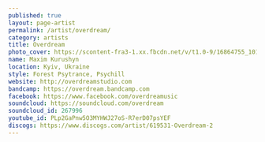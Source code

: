 ```yaml
---
published: true
layout: page-artist
permalink: /artist/overdream/
category: artists
title: Overdream
photo_cover: https://scontent-fra3-1.xx.fbcdn.net/v/t1.0-9/16864755_10155153916306554_3905169406631094796_n.jpg?oh=1cac5a9ef3b3b1a3986cf5a8889b1e2c&oe=59B546A2
name: Maxim Kurushyn
location: Kyiv, Ukraine
style: Forest Psytrance, Psychill
website: http://overdreamstudio.com
bandcamp: https://overdream.bandcamp.com
facebook: https://www.facebook.com/overdreamusic
soundcloud: https://soundcloud.com/overdream
soundcloud_id: 267996
youtube_id: PLp2GaPnw5O3MYHWJ27oS-R7erD07psYEF
discogs: https://www.discogs.com/artist/619531-Overdream-2
---
```

